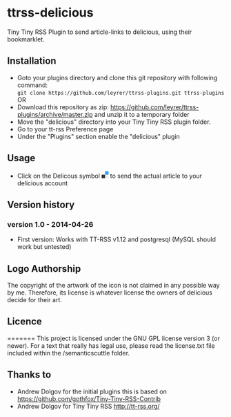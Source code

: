 # ttrss-delicious

Tiny Tiny RSS Plugin to send article-links to delicious, using their bookmarklet.

## Installation
* Goto your plugins directory and clone this git repository with following command:  
`git clone https://github.com/leyrer/ttrss-plugins.git ttrss-plugins`  
OR
* Download this repository as zip: https://github.com/leyrer/ttrss-plugins/archive/master.zip and unzip it to a temporary folder
* Move the "delicious" directory into your Tiny Tiny RSS plugin folder.
* Go to your tt-rss Preference page
* Under the "Plugins" section enable the "delicious" plugin

## Usage
* Click on the Delicous symbol ![Delicious Symbol](https://raw.githubusercontent.com/leyrer/ttrss-plugins/master/sharing/ttrss-delicious/delicious.png "Delicious Symbol") to send the actual article to your delicious account  

## Version history
### version 1.0 - 2014-04-26
* First version: Works with TT-RSS v1.12 and postgresql (MySQL should work but untested)

## Logo Authorship
The copyright of the artwork of the icon is not claimed in any possible way by me.
Therefore, its license is whatever license the owners of delicious decide for their art.

## Licence
=======
This project is licensed under the GNU GPL license version 3 (or newer). For a text that really has legal use, please read the license.txt file included within the /semanticscuttle folder.

## Thanks to
* Andrew Dolgov for the initial plugins this is based on https://github.com/gothfox/Tiny-Tiny-RSS-Contrib
* Andrew Dolgov for Tiny Tiny RSS http://tt-rss.org/


